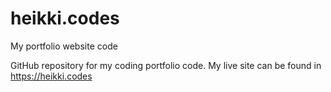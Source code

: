 # heikki.codes
My portfolio website code

GitHub repository for my coding portfolio code. My live site can be found in https://heikki.codes
